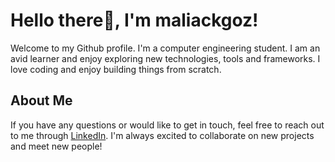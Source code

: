 # Hello there👋, I'm maliackgoz!

Welcome to my Github profile. I'm a computer engineering student. I am an avid learner and enjoy exploring new technologies, tools and frameworks. I love coding and enjoy building things from scratch.

## About Me

If you have any questions or would like to get in touch, feel free to reach out to me through [LinkedIn](https://www.linkedin.com/in/muhammedaliacikgoz). I'm always excited to collaborate on new projects and meet new people!
